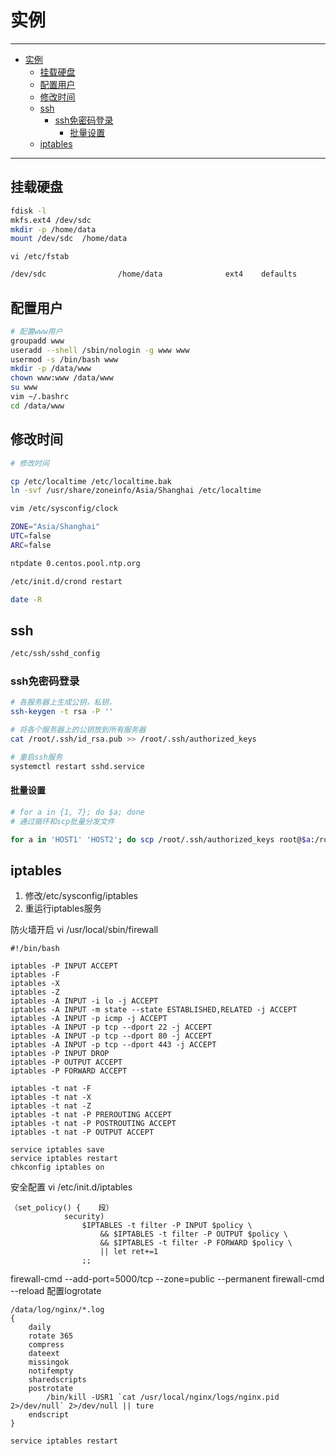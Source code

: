 # 实例

---

- [实例](#实例)
  - [挂载硬盘](#挂载硬盘)
  - [配置用户](#配置用户)
  - [修改时间](#修改时间)
  - [ssh](#ssh)
    - [ssh免密码登录](#ssh免密码登录)
      - [批量设置](#批量设置)
  - [iptables](#iptables)

---

## 挂载硬盘

``` sh
fdisk -l
mkfs.ext4 /dev/sdc
mkdir -p /home/data
mount /dev/sdc  /home/data
```

`vi /etc/fstab`

``` sh
/dev/sdc                /home/data              ext4    defaults        0 0
```

## 配置用户

``` sh
# 配置www用户
groupadd www
useradd --shell /sbin/nologin -g www www
usermod -s /bin/bash www
mkdir -p /data/www
chown www:www /data/www
su www
vim ~/.bashrc
cd /data/www
```

## 修改时间

``` sh
# 修改时间

cp /etc/localtime /etc/localtime.bak
ln -svf /usr/share/zoneinfo/Asia/Shanghai /etc/localtime

vim /etc/sysconfig/clock

ZONE="Asia/Shanghai"
UTC=false
ARC=false

ntpdate 0.centos.pool.ntp.org

/etc/init.d/crond restart

date -R
```

## ssh

``` sh
/etc/ssh/sshd_config
```

### ssh免密码登录

``` sh
# 各服务器上生成公钥，私钥，
ssh-keygen -t rsa -P ''

# 将各个服务器上的公钥放到所有服务器
cat /root/.ssh/id_rsa.pub >> /root/.ssh/authorized_keys

# 重启ssh服务
systemctl restart sshd.service
```

#### 批量设置

``` sh
# for a in {1, 7}; do $a; done
# 通过循环和scp批量分发文件

for a in 'HOST1' 'HOST2'; do scp /root/.ssh/authorized_keys root@$a:/root/.ssh/authorized_keys; done
```

## iptables

1. 修改/etc/sysconfig/iptables
2. 重运行iptables服务

防火墙开启
vi /usr/local/sbin/firewall

```
#!/bin/bash

iptables -P INPUT ACCEPT
iptables -F
iptables -X
iptables -Z
iptables -A INPUT -i lo -j ACCEPT
iptables -A INPUT -m state --state ESTABLISHED,RELATED -j ACCEPT
iptables -A INPUT -p icmp -j ACCEPT
iptables -A INPUT -p tcp --dport 22 -j ACCEPT
iptables -A INPUT -p tcp --dport 80 -j ACCEPT
iptables -A INPUT -p tcp --dport 443 -j ACCEPT
iptables -P INPUT DROP
iptables -P OUTPUT ACCEPT
iptables -P FORWARD ACCEPT

iptables -t nat -F
iptables -t nat -X
iptables -t nat -Z
iptables -t nat -P PREROUTING ACCEPT
iptables -t nat -P POSTROUTING ACCEPT
iptables -t nat -P OUTPUT ACCEPT

service iptables save
service iptables restart
chkconfig iptables on
```

安全配置
vi /etc/init.d/iptables
```
（set_policy() {    段）
            security)
                $IPTABLES -t filter -P INPUT $policy \
                    && $IPTABLES -t filter -P OUTPUT $policy \
                    && $IPTABLES -t filter -P FORWARD $policy \
                    || let ret+=1
                ;;
```


firewall-cmd --add-port=5000/tcp --zone=public --permanent
firewall-cmd --reload
配置logrotate



```
/data/log/nginx/*.log
{
    daily
    rotate 365
    compress
    dateext
    missingok
    notifempty
    sharedscripts
    postrotate
        /bin/kill -USR1 `cat /usr/local/nginx/logs/nginx.pid 2>/dev/null` 2>/dev/null || ture
    endscript
}
```

``` sh
service iptables restart
```
